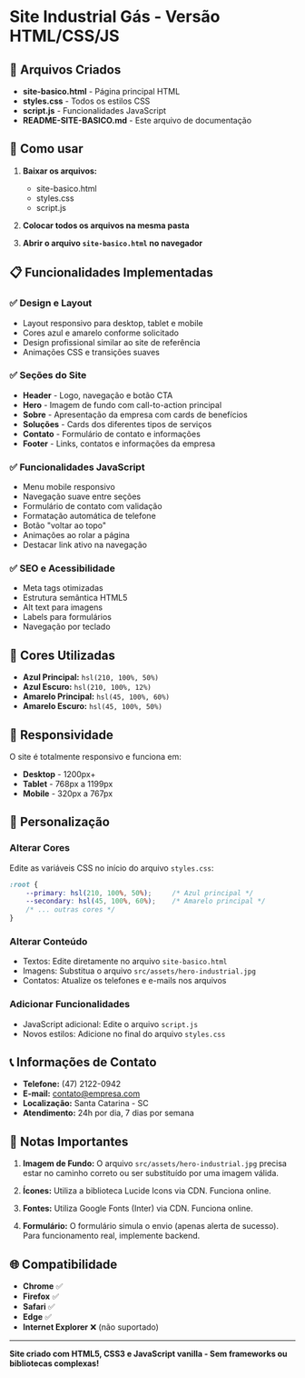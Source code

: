 # Site Industrial Gás - Versão HTML/CSS/JS

## 📁 Arquivos Criados

- **site-basico.html** - Página principal HTML
- **styles.css** - Todos os estilos CSS
- **script.js** - Funcionalidades JavaScript
- **README-SITE-BASICO.md** - Este arquivo de documentação

## 🚀 Como usar

1. **Baixar os arquivos:**
   - site-basico.html
   - styles.css
   - script.js

2. **Colocar todos os arquivos na mesma pasta**

3. **Abrir o arquivo `site-basico.html` no navegador**

## 📋 Funcionalidades Implementadas

### ✅ Design e Layout
- Layout responsivo para desktop, tablet e mobile
- Cores azul e amarelo conforme solicitado
- Design profissional similar ao site de referência
- Animações CSS e transições suaves

### ✅ Seções do Site
- **Header** - Logo, navegação e botão CTA
- **Hero** - Imagem de fundo com call-to-action principal
- **Sobre** - Apresentação da empresa com cards de benefícios
- **Soluções** - Cards dos diferentes tipos de serviços
- **Contato** - Formulário de contato e informações
- **Footer** - Links, contatos e informações da empresa

### ✅ Funcionalidades JavaScript
- Menu mobile responsivo
- Navegação suave entre seções
- Formulário de contato com validação
- Formatação automática de telefone
- Botão "voltar ao topo"
- Animações ao rolar a página
- Destacar link ativo na navegação

### ✅ SEO e Acessibilidade
- Meta tags otimizadas
- Estrutura semântica HTML5
- Alt text para imagens
- Labels para formulários
- Navegação por teclado

## 🎨 Cores Utilizadas

- **Azul Principal:** `hsl(210, 100%, 50%)`
- **Azul Escuro:** `hsl(210, 100%, 12%)`
- **Amarelo Principal:** `hsl(45, 100%, 60%)`
- **Amarelo Escuro:** `hsl(45, 100%, 50%)`

## 📱 Responsividade

O site é totalmente responsivo e funciona em:
- **Desktop** - 1200px+
- **Tablet** - 768px a 1199px  
- **Mobile** - 320px a 767px

## 🔧 Personalização

### Alterar Cores
Edite as variáveis CSS no início do arquivo `styles.css`:

```css
:root {
    --primary: hsl(210, 100%, 50%);     /* Azul principal */
    --secondary: hsl(45, 100%, 60%);    /* Amarelo principal */
    /* ... outras cores */
}
```

### Alterar Conteúdo
- Textos: Edite diretamente no arquivo `site-basico.html`
- Imagens: Substitua o arquivo `src/assets/hero-industrial.jpg`
- Contatos: Atualize os telefones e e-mails nos arquivos

### Adicionar Funcionalidades
- JavaScript adicional: Edite o arquivo `script.js`
- Novos estilos: Adicione no final do arquivo `styles.css`

## 📞 Informações de Contato

- **Telefone:** (47) 2122-0942
- **E-mail:** contato@empresa.com
- **Localização:** Santa Catarina - SC
- **Atendimento:** 24h por dia, 7 dias por semana

## 🚨 Notas Importantes

1. **Imagem de Fundo:** O arquivo `src/assets/hero-industrial.jpg` precisa estar no caminho correto ou ser substituído por uma imagem válida.

2. **Ícones:** Utiliza a biblioteca Lucide Icons via CDN. Funciona online.

3. **Fontes:** Utiliza Google Fonts (Inter) via CDN. Funciona online.

4. **Formulário:** O formulário simula o envio (apenas alerta de sucesso). Para funcionamento real, implemente backend.

## 🌐 Compatibilidade

- **Chrome** ✅
- **Firefox** ✅  
- **Safari** ✅
- **Edge** ✅
- **Internet Explorer** ❌ (não suportado)

---

**Site criado com HTML5, CSS3 e JavaScript vanilla - Sem frameworks ou bibliotecas complexas!**